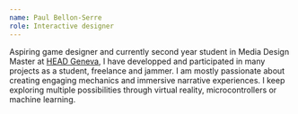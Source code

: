 ```yaml
---
name: Paul Bellon-Serre
role: Interactive designer
---
```

Aspiring game designer and currently second year student in Media Design Master at [HEAD Geneva](https://www.hesge.ch/head/), I have developped and participated in many projects as a student, freelance and jammer. I am mostly passionate about creating engaging mechanics and immersive narrative experiences. I keep exploring multiple possibilities through virtual reality, microcontrollers or machine learning.
